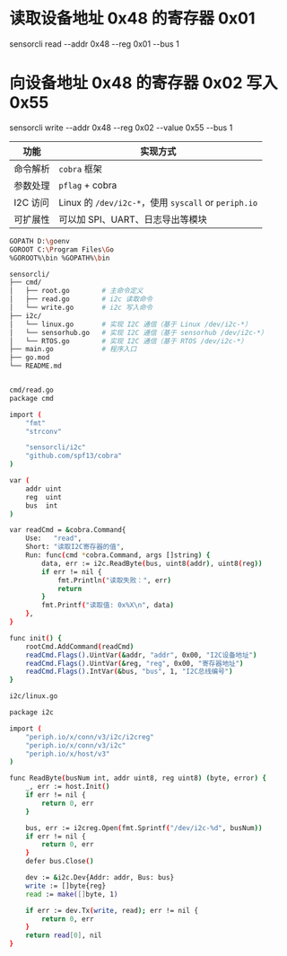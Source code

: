 # 读取设备地址 0x48 的寄存器 0x01
sensorcli read --addr 0x48 --reg 0x01 --bus 1

# 向设备地址 0x48 的寄存器 0x02 写入 0x55
sensorcli write --addr 0x48 --reg 0x02 --value 0x55 --bus 1

| 功能     | 实现方式                                             |
| ------ | ------------------------------------------------ |
| 命令解析   | `cobra` 框架                                       |
| 参数处理   | `pflag` + cobra                                    |
| I2C 访问 | Linux 的 `/dev/i2c-*`，使用 `syscall` or `periph.io` |
| 可扩展性   | 可以加 SPI、UART、日志导出等模块                     |

```sh
GOPATH D:\goenv
GOROOT C:\Program Files\Go
%GOROOT%\bin %GOPATH%\bin
```

```sh
sensorcli/
├── cmd/
│   ├── root.go        # 主命令定义
│   ├── read.go        # i2c 读取命令
│   └── write.go       # i2c 写入命令
├── i2c/
│   └── linux.go       # 实现 I2C 通信（基于 Linux /dev/i2c-*）
│   └── sensorhub.go   # 实现 I2C 通信（基于 sensorhub /dev/i2c-*）
│   └── RTOS.go        # 实现 I2C 通信（基于 RTOS /dev/i2c-*）
├── main.go            # 程序入口
├── go.mod
└── README.md


cmd/read.go
package cmd

import (
    "fmt"
    "strconv"

    "sensorcli/i2c"
    "github.com/spf13/cobra"
)

var (
    addr uint
    reg  uint
    bus  int
)

var readCmd = &cobra.Command{
    Use:   "read",
    Short: "读取I2C寄存器的值",
    Run: func(cmd *cobra.Command, args []string) {
        data, err := i2c.ReadByte(bus, uint8(addr), uint8(reg))
        if err != nil {
            fmt.Println("读取失败：", err)
            return
        }
        fmt.Printf("读取值: 0x%X\n", data)
    },
}

func init() {
    rootCmd.AddCommand(readCmd)
    readCmd.Flags().UintVar(&addr, "addr", 0x00, "I2C设备地址")
    readCmd.Flags().UintVar(&reg, "reg", 0x00, "寄存器地址")
    readCmd.Flags().IntVar(&bus, "bus", 1, "I2C总线编号")
}

i2c/linux.go

package i2c

import (
    "periph.io/x/conn/v3/i2c/i2creg"
    "periph.io/x/conn/v3/i2c"
    "periph.io/x/host/v3"
)

func ReadByte(busNum int, addr uint8, reg uint8) (byte, error) {
    _, err := host.Init()
    if err != nil {
        return 0, err
    }

    bus, err := i2creg.Open(fmt.Sprintf("/dev/i2c-%d", busNum))
    if err != nil {
        return 0, err
    }
    defer bus.Close()

    dev := &i2c.Dev{Addr: addr, Bus: bus}
    write := []byte{reg}
    read := make([]byte, 1)

    if err := dev.Tx(write, read); err != nil {
        return 0, err
    }
    return read[0], nil
}
```